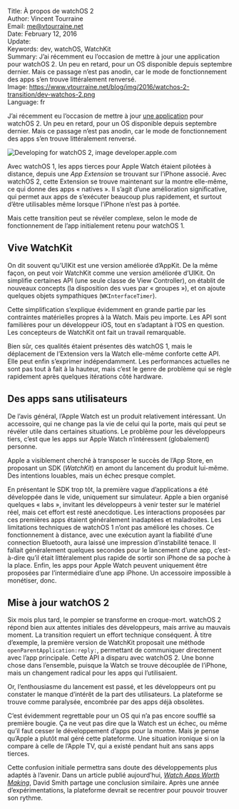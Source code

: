 Title:    À propos de watchOS 2  
Author:   Vincent Tourraine  
Email:    me@vtourraine.net  
Date:     February 12, 2016  
Update:   
Keywords: dev, watchOS, WatchKit  
Summary:  J’ai récemment eu l’occasion de mettre à jour une application pour watchOS 2. Un peu en retard, pour un OS disponible depuis septembre dernier. Mais ce passage n’est pas anodin, car le mode de fonctionnement des apps s’en trouve littéralement renversé.  
Image:    https://www.vtourraine.net/blog/img/2016/watchos-2-transition/dev-watchos-2.png  
Language: fr  


J’ai récemment eu l’occasion de mettre à jour [une application][labtimer] pour watchOS 2. Un peu en retard, pour un OS disponible depuis septembre dernier. Mais ce passage n’est pas anodin, car le mode de fonctionnement des apps s’en trouve littéralement renversé.

![_Developing for watchOS 2_, image [developer.apple.com](https://developer.apple.com/watchos/)](/blog/img/2016/watchos-2-transition/dev-watchos-2.png)

Avec watchOS 1, les apps tierces pour Apple Watch étaient pilotées à distance, depuis une _App Extension_ se trouvant sur l’iPhone associé. Avec watchOS 2, cette Extension se trouve maintenant sur la montre elle-même, ce qui donne des apps « natives ». Il s’agit d’une amélioration significative, qui permet aux apps de s’exécuter beaucoup plus rapidement, et surtout d’être utilisables même lorsque l’iPhone n’est pas à portée. 

Mais cette transition peut se révéler complexe, selon le mode de fonctionnement de l’app initialement retenu pour watchOS 1.


## Vive WatchKit

On dit souvent qu’UIKit est une version améliorée d’AppKit. De la même façon, on peut voir WatchKit comme une version améliorée d’UIKit. On simplifie certaines API (une seule classe de View Controller), on établit de nouveaux concepts (la disposition des vues par « groupes »), et on ajoute quelques objets sympathiques (`WKInterfaceTimer`). 

Cette simplification s’explique évidemment en grande partie par les contraintes matérielles propres à la Watch. Mais peu importe. Les API sont familières pour un développeur iOS, tout en s’adaptant à l’OS en question. Les concepteurs de WatchKit ont fait un travail remarquable.

Bien sûr, ces qualités étaient présentes dès watchOS 1, mais le déplacement de l’Extension vers la Watch elle-même conforte cette API. Elle peut enfin s’exprimer indépendamment. Les performances actuelles ne sont pas tout à fait à la hauteur, mais c’est le genre de problème qui se règle rapidement après quelques itérations côté hardware.


## Des apps sans utilisateurs

De l’avis général, l’Apple Watch est un produit relativement intéressant. Un accessoire, qui ne change pas la vie de celui qui la porte, mais qui peut se révéler utile dans certaines situations. Le problème pour les développeurs tiers, c’est que les apps sur Apple Watch n’intéressent (globalement) personne.

Apple a visiblement cherché à transposer le succès de l’App Store, en proposant un SDK (_WatchKit_) en amont du lancement du produit lui-même. Des intentions louables, mais un échec presque complet.

En présentant le SDK trop tôt, la première vague d’applications a été développée dans le vide, uniquement sur simulateur. Apple a bien organisé quelques « labs », invitant les développeurs à venir tester sur le matériel réel, mais cet effort est resté anecdotique. Les interactions proposées par ces premières apps étaient généralement inadaptées et maladroites. Les limitations techniques de watchOS 1 n’ont pas amélioré les choses. Ce fonctionnement à distance, avec une exécution ayant la fiabilité d’une connection Bluetooth, aura laissé une impression d’instabilité tenace. Il fallait généralement quelques secondes pour le lancement d’une app, c’est-à-dire qu’il était littéralement plus rapide de sortir son iPhone de sa poche à la place. Enfin, les apps pour Apple Watch peuvent uniquement être proposées par l’intermédiaire d’une app iPhone. Un accessoire impossible à monétiser, donc.


## Mise à jour watchOS 2

Six mois plus tard, le pompier se transforme en croque-mort. watchOS 2 répond bien aux attentes initiales des développeurs, mais arrive au mauvais moment. La transition requiert un effort technique conséquent. À titre d’exemple, la première version de WatchKit proposait une méthode `openParentApplication:reply:`, permettant de communiquer directement avec l’app principale. Cette API a disparu avec watchOS 2. Une bonne chose dans l’ensemble, puisque la Watch se trouve découplée de l’iPhone, mais un changement radical pour les apps qui l’utilisaient.

Or, l’enthousiasme du lancement est passé, et les développeurs ont pu constater le manque d’intérêt de la part des utilisateurs. La plateforme se trouve comme paralysée, encombrée par des apps déjà obsolètes.

C’est évidemment regrettable pour un OS qui n’a pas encore soufflé sa première bougie. Ça ne veut pas dire que la Watch est un échec, ou même qu’il faut cesser le développement d’apps pour  la montre. Mais je pense qu’Apple a plutôt mal géré cette plateforme. Une situation ironique si on la compare à celle de l’Apple TV, qui a existé pendant huit ans sans apps tierces.

Cette confusion initiale permettra sans doute des développements plus adaptés à l’avenir. Dans un article publié aujourd’hui, [_Watch Apps Worth Making_](https://david-smith.org/blog/2016/02/12/watch-apps-worth-making/), David Smith partage une conclusion similaire. Après une année d’expérimentations, la plateforme devrait se recentrer pour pouvoir trouver son rythme.


[labtimer]: https://itunes.apple.com/app/laboratory-timer/id537195348?mt=8
